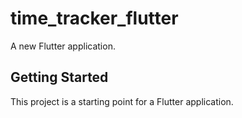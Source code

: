 # time_tracker_flutter

A new Flutter application.

## Getting Started

This project is a starting point for a Flutter application.
